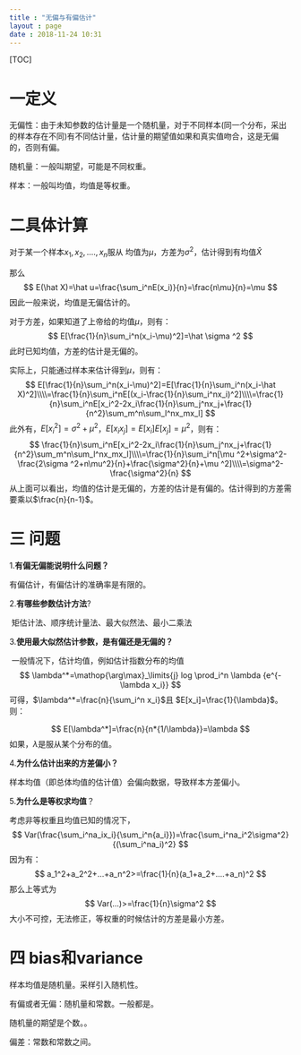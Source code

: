 ```yaml
---
title : "无偏与有偏估计"
layout : page
date : 2018-11-24 10:31
---
```


[TOC]



# 一定义

无偏性：由于未知参数的估计量是一个随机量，对于不同样本(同一个分布，采出的样本存在不同)有不同估计量，估计量的期望值如果和真实值吻合，这是无偏的，否则有偏。

随机量：一般叫期望，可能是不同权重。

样本：一般叫均值，均值是等权重。



# 二具体计算

对于某一个样本$x_1,x_2,....,x_n$服从 均值为$\mu$，方差为$\sigma ^2$，估计得到有均值$\hat X$

那么
$$
E(\hat X)=\hat u=\frac{\sum_i^nE(x_i)}{n}=\frac{n\mu}{n}=\mu
$$
因此一般来说，均值是无偏估计的。

对于方差，如果知道了上帝给的均值$\mu$，则有：
$$
E[\frac{1}{n}\sum_i^n(x_i-\mu)^2]=\hat \sigma ^2
$$
此时已知均值，方差的估计是无偏的。

实际上，只能通过样本来估计得到$\mu$，则有：
$$
E[\frac{1}{n}\sum_i^n(x_i-\mu)^2]=E[\frac{1}{n}\sum_i^n(x_i-\hat X)^2]\\\\=\frac{1}{n}\sum_i^nE[(x_i-\frac{1}{n}\sum_i^nx_i)^2]\\\\=\frac{1}{n}\sum_i^nE[x_i^2-2x_i\frac{1}{n}\sum_j^nx_j+\frac{1}{n^2}\sum_m^n\sum_l^nx_mx_l]
$$
此外有，$E[x_i^2]=\sigma ^2+\mu ^2$，$E[x_ix_j]=E[x_i]E[x_j]=\mu ^2$，则有：
$$
\frac{1}{n}\sum_i^nE[x_i^2-2x_i\frac{1}{n}\sum_j^nx_j+\frac{1}{n^2}\sum_m^n\sum_l^nx_mx_l]\\\\=\frac{1}{n}\sum_i^n[\mu ^2+\sigma^2-\frac{2\sigma ^2+n\mu^2}{n}+\frac{\sigma^2}{n}+\mu ^2]\\\\=\sigma^2-\frac{\sigma^2}{n}
$$
从上面可以看出，均值的估计是无偏的，方差的估计是有偏的。估计得到的方差需要乘以$\frac{n}{n-1}$。



# 三 问题

1.**有偏无偏能说明什么问题？**

  有偏估计，有偏估计的准确率是有限的。



2.**有哪些参数估计方法**?

​      矩估计法、顺序统计量法、最大似然法、最小二乘法

3.**使用最大似然估计参数，是有偏还是无偏的？**

​    一般情况下，估计均值，例如估计指数分布的均值
$$
\lambda^*=\mathop{\arg\max}_\limits{j} log \prod_i^n \lambda {e^{-\lambda x_i}}
$$
   可得，$\lambda^*=\frac{n}{\sum_i^n x_i}$且 $E[x_i]=\frac{1}{\lambda}$。则：

 
$$
E[\lambda^*]=\frac{n}{n*{1/\lambda}}=\lambda
$$
如果，$\lambda$是服从某个分布的值。

4.**为什么估计出来的方差偏小？**

   样本均值（即总体均值的估计值）会偏向数据，导致样本方差偏小。



5.**为什么是等权求均值**？

考虑非等权重且均值已知的情况下，
$$
Var(\frac{\sum_i^na_ix_i}{\sum_i^n{a_i}})=\frac{\sum_i^na_i^2\sigma^2}{(\sum_i^na_i)^2}
$$
因为有：
$$
a_1^2+a_2^2+...+a_n^2>=\frac{1}{n}(a_1+a_2+....+a_n)^2
$$
那么上等式为
$$
Var(...)>=\frac{1}{n}\sigma^2
$$
大小不可控，无法修正，等权重的时候估计的方差是最小方差。

# 四 bias和variance





样本均值是随机量。采样引入随机性。

有偏或者无偏：随机量和常数。一般都是。

随机量的期望是个数。。

偏差：常数和常数之间。

